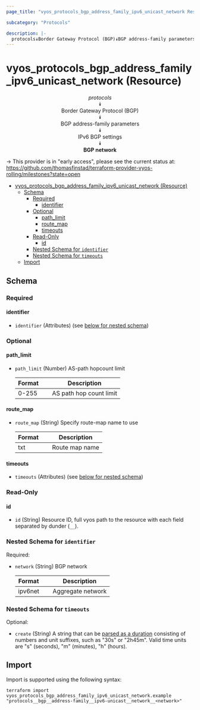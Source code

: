 ```yaml
---
page_title: "vyos_protocols_bgp_address_family_ipv6_unicast_network Resource - vyos"

subcategory: "Protocols"

description: |-
  protocols⯯Border Gateway Protocol (BGP)⯯BGP address-family parameters⯯IPv6 BGP settings⯯BGP network
---
```


# vyos_protocols_bgp_address_family_ipv6_unicast_network (Resource)
<center>


*protocols*  
⯯  
Border Gateway Protocol (BGP)  
⯯  
BGP address-family parameters  
⯯  
IPv6 BGP settings  
⯯  
**BGP network**


</center>

-> This provider is in "early access", please see the current status at: https://github.com/thomasfinstad/terraform-provider-vyos-rolling/milestones?state=open

<!--TOC-->

- [vyos_protocols_bgp_address_family_ipv6_unicast_network (Resource)](#vyos_protocols_bgp_address_family_ipv6_unicast_network-resource)
  - [Schema](#schema)
    - [Required](#required)
      - [identifier](#identifier)
    - [Optional](#optional)
      - [path_limit](#path_limit)
      - [route_map](#route_map)
      - [timeouts](#timeouts)
    - [Read-Only](#read-only)
      - [id](#id)
    - [Nested Schema for `identifier`](#nested-schema-for-identifier)
    - [Nested Schema for `timeouts`](#nested-schema-for-timeouts)
  - [Import](#import)

<!--TOC-->

<!-- schema generated by tfplugindocs -->
## Schema

### Required

#### identifier
- `identifier` (Attributes) (see [below for nested schema](#nestedatt--identifier))

### Optional

#### path_limit
- `path_limit` (Number) AS-path hopcount limit

    |  Format  &emsp;|  Description              |
    |----------|---------------------------|
    |  0-255   &emsp;|  AS path hop count limit  |
#### route_map
- `route_map` (String) Specify route-map name to use

    |  Format  &emsp;|  Description     |
    |----------|------------------|
    |  txt     &emsp;|  Route map name  |
#### timeouts
- `timeouts` (Attributes) (see [below for nested schema](#nestedatt--timeouts))

### Read-Only

#### id
- `id` (String) Resource ID, full vyos path to the resource with each field separated by dunder (`__`).

<a id="nestedatt--identifier"></a>
### Nested Schema for `identifier`

Required:

- `network` (String) BGP network

    |  Format   &emsp;|  Description        |
    |-----------|---------------------|
    |  ipv6net  &emsp;|  Aggregate network  |


<a id="nestedatt--timeouts"></a>
### Nested Schema for `timeouts`

Optional:

- `create` (String) A string that can be [parsed as a duration](https://pkg.go.dev/time#ParseDuration) consisting of numbers and unit suffixes, such as &#34;30s&#34; or &#34;2h45m&#34;. Valid time units are &#34;s&#34; (seconds), &#34;m&#34; (minutes), &#34;h&#34; (hours).

## Import

Import is supported using the following syntax:

```shell
terraform import vyos_protocols_bgp_address_family_ipv6_unicast_network.example "protocols__bgp__address-family__ipv6-unicast__network__<network>"
```
